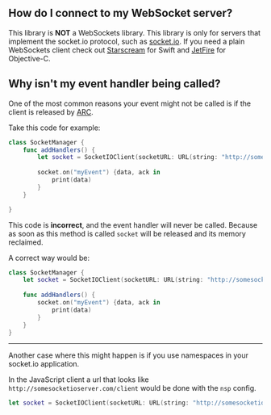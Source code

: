 ## How do I connect to my WebSocket server?

This library is **NOT** a WebSockets library. This library is only for servers that implement the socket.io protocol, 
such as [socket.io](https://socket.io/). If you need a plain WebSockets client check out 
[Starscream](https://github.com/daltoniam/Starscream) for Swift and [JetFire](https://github.com/acmacalister/jetfire)
for Objective-C.

## Why isn't my event handler being called?

One of the most common reasons your event might not be called is if the client is released by 
[ARC](https://developer.apple.com/library/content/documentation/Swift/Conceptual/Swift_Programming_Language/AutomaticReferenceCounting.html).

Take this code for example:

```swift
class SocketManager {
    func addHandlers() {
        let socket = SocketIOClient(socketURL: URL(string: "http://somesocketioserver.com")!)
        
        socket.on("myEvent") {data, ack in
            print(data)
        }
    }

}
```

This code is **incorrect**, and the event handler will never be called. Because as soon as this method is called `socket`
will be released and its memory reclaimed.

A correct way would be:

```swift
class SocketManager {
    let socket = SocketIOClient(socketURL: URL(string: "http://somesocketioserver.com")!)
    
    func addHandlers() {
        socket.on("myEvent") {data, ack in
            print(data)
        }
    }
}

```

------

Another case where this might happen is if you use namespaces in your socket.io application.

In the JavaScript client a url that looks like `http://somesocketioserver.com/client` would be done with the `nsp` config.

```swift
let socket = SocketIOClient(socketURL: URL(string: "http://somesocketioserver.com/client")!, config: [.nsp("/client")])
```
